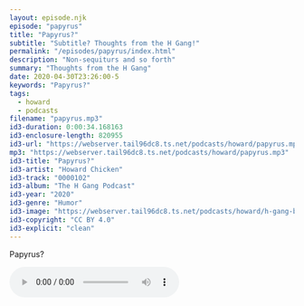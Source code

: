 ```yaml
---
layout: episode.njk
episode: "papyrus"
title: "Papyrus?"
subtitle: "Subtitle? Thoughts from the H Gang!"
permalink: "/episodes/papyrus/index.html"
description: "Non-sequiturs and so forth"
summary: "Thoughts from the H Gang"
date: 2020-04-30T23:26:00-5
keywords: "Papyrus?"
tags:
  - howard
  - podcasts
filename: "papyrus.mp3"
id3-duration: 0:00:34.168163
id3-enclosure-length: 820955
id3-url: "https://webserver.tail96dc8.ts.net/podcasts/howard/papyrus.mp3"
mp3: "https://webserver.tail96dc8.ts.net/podcasts/howard/papyrus.mp3"
id3-title: "Papyrus?"
id3-artist: "Howard Chicken"
id3-track: "0000102"
id3-album: "The H Gang Podcast"
id3-year: "2020"
id3-genre: "Humor"
id3-image: "https://webserver.tail96dc8.ts.net/podcasts/howard/h-gang-bold.jpg"
id3-copyright: "CC BY 4.0"
id3-explicit: "clean"
---
```

Papyrus?

<audio controls>
  <source src="https://webserver.tail96dc8.ts.net/podcasts/howard/papyrus.mp3">
</audio>

